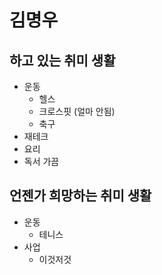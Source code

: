 # 김명우
## 하고 있는 취미 생활
* 운동
  * 헬스
  * 크로스핏 (얼마 안됨)
  * 축구
* 재테크
* 요리
* 독서 가끔


## 언젠가 희망하는 취미 생활
* 운동
  * 테니스
* 사업
  * 이것저것 
